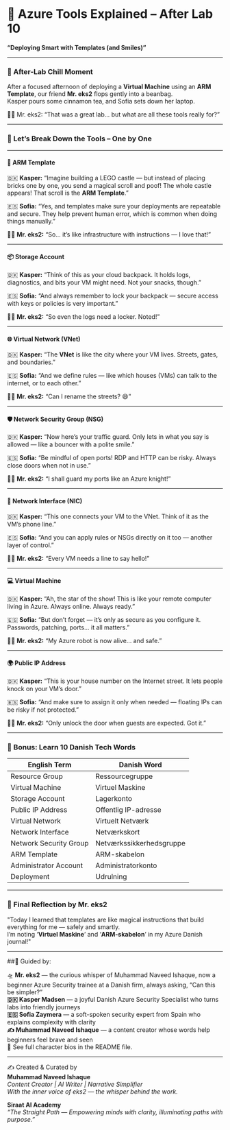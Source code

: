 # 🌟 Azure Tools Explained – After Lab 10  
**“Deploying Smart with Templates (and Smiles)”**

---

### 💬 After-Lab Chill Moment

After a focused afternoon of deploying a **Virtual Machine** using an **ARM Template**, our friend **Mr. eks2** flops gently into a beanbag.  
Kasper pours some cinnamon tea, and Sofia sets down her laptop.

🧑‍🚀 Mr. eks2: “That was a great lab... but what are all these tools really for?”

---

### 🔧 Let’s Break Down the Tools – One by One

---

#### 🧱 **ARM Template**

🇩🇰 **Kasper:** “Imagine building a LEGO castle — but instead of placing bricks one by one, you send a magical scroll and poof! The whole castle appears! That scroll is the **ARM Template**.”

🇪🇸 **Sofia:** “Yes, and templates make sure your deployments are repeatable and secure. They help prevent human error, which is common when doing things manually.”

🧑‍🚀 **Mr. eks2:** “So... it’s like infrastructure with instructions — I love that!”

---

#### 📦 **Storage Account**

🇩🇰 **Kasper:** “Think of this as your cloud backpack. It holds logs, diagnostics, and bits your VM might need. Not your snacks, though.”

🇪🇸 **Sofia:** “And always remember to lock your backpack — secure access with keys or policies is very important.”

🧑‍🚀 **Mr. eks2:** “So even the logs need a locker. Noted!”

---

#### 🌐 **Virtual Network (VNet)**

🇩🇰 **Kasper:** “The **VNet** is like the city where your VM lives. Streets, gates, and boundaries.”

🇪🇸 **Sofia:** “And we define rules — like which houses (VMs) can talk to the internet, or to each other.”

🧑‍🚀 **Mr. eks2:** “Can I rename the streets? 😄”

---

#### 🛡️ **Network Security Group (NSG)**

🇩🇰 **Kasper:** “Now here’s your traffic guard. Only lets in what you say is allowed — like a bouncer with a polite smile.”

🇪🇸 **Sofia:** “Be mindful of open ports! RDP and HTTP can be risky. Always close doors when not in use.”

🧑‍🚀 **Mr. eks2:** “I shall guard my ports like an Azure knight!”

---

#### 📎 **Network Interface (NIC)**

🇩🇰 **Kasper:** “This one connects your VM to the VNet. Think of it as the VM’s phone line.”

🇪🇸 **Sofia:** “And you can apply rules or NSGs directly on it too — another layer of control.”

🧑‍🚀 **Mr. eks2:** “Every VM needs a line to say hello!”

---

#### 💻 **Virtual Machine**

🇩🇰 **Kasper:** “Ah, the star of the show! This is like your remote computer living in Azure. Always online. Always ready.”

🇪🇸 **Sofia:** “But don’t forget — it’s only as secure as you configure it. Passwords, patching, ports... it all matters.”

🧑‍🚀 **Mr. eks2:** “My Azure robot is now alive... and safe.”

---

#### 🌍 **Public IP Address**

🇩🇰 **Kasper:** “This is your house number on the Internet street. It lets people knock on your VM’s door.”

🇪🇸 **Sofia:** “And make sure to assign it only when needed — floating IPs can be risky if not protected.”

🧑‍🚀 **Mr. eks2:** “Only unlock the door when guests are expected. Got it.”

---

### 📘 Bonus: Learn 10 Danish Tech Words

| English Term          | Danish Word           |
|-----------------------|-----------------------|
| Resource Group        | Ressourcegruppe       |
| Virtual Machine       | Virtuel Maskine       |
| Storage Account       | Lagerkonto            |
| Public IP Address     | Offentlig IP-adresse  |
| Virtual Network       | Virtuelt Netværk      |
| Network Interface     | Netværkskort          |
| Network Security Group| Netværkssikkerhedsgruppe |
| ARM Template          | ARM-skabelon          |
| Administrator Account | Administratorkonto    |
| Deployment            | Udrulning             |

---

### 🧠 Final Reflection by Mr. eks2

"Today I learned that templates are like magical instructions that build everything for me — safely and smartly.  
I’m noting ‘**Virtuel Maskine**’ and ‘**ARM-skabelon**’ in my Azure Danish journal!"

---

##🧾 Guided by:

🛸 **Mr. eks2** — the curious whisper of Muhammad Naveed Ishaque, now a beginner Azure Security trainee at a Danish firm, always asking, “Can this be simpler?”  
**🇩🇰 Kasper Madsen** — a joyful Danish Azure Security Specialist who turns labs into friendly journeys  
**🇪🇸 Sofia Zaymera** — a soft-spoken security expert from Spain who explains complexity with clarity  
**✍️ Muhammad Naveed Ishaque** — a content creator whose words help beginners feel brave and seen  
🔎 See full character bios in the README file.

---

✍️ Created & Curated by  
**Muhammad Naveed Ishaque**  
_Content Creator | AI Writer | Narrative Simplifier_  
_With the inner voice of eks2 — the whisper behind the work._  

**Siraat AI Academy**  
_“The Straight Path — Empowering minds with clarity, illuminating paths with purpose.”_
